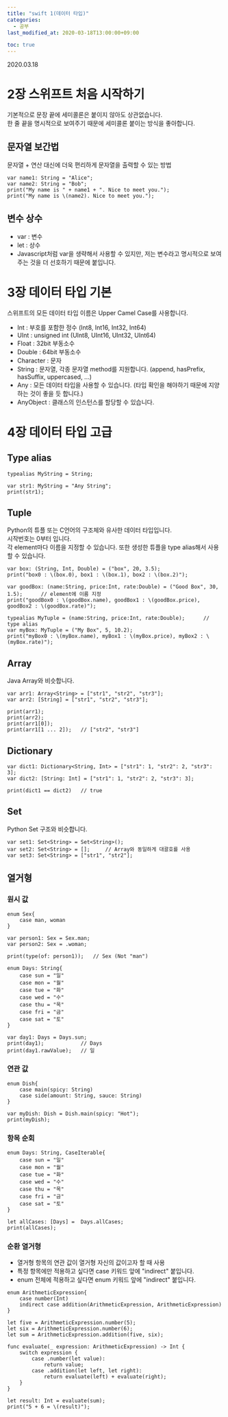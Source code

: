 ```yaml
---
title: "swift 1(데이터 타입)"
categories: 
  - 공부
last_modified_at: 2020-03-18T13:00:00+09:00

toc: true 
---
```

2020.03.18

# 2장 스위프트 처음 시작하기
기본적으로 문장 끝에 세미콜론은 붙이지 않아도 상관없습니다.
<br>
한 줄 끝을 명시적으로 보여주기 때문에 세미콜론 붙이는 방식을 좋아합니다.

## 문자열 보간법
문자열 + 연산 대신에 더욱 편리하게 문자열을 출력할 수 있는 방법

```
var name1: String = "Alice";
var name2: String = "Bob";
print("My name is " + name1 + ". Nice to meet you.");
print("My name is \(name2). Nice to meet you.");
```

## 변수 상수
* var : 변수
* let : 상수
* Javascript처럼 var을 생략해서 사용할 수 있지만, 저는 변수라고 명시적으로 보여주는 것을 더 선호하기 때문에 붙입니다.

# 3장 데이터 타입 기본
스위프트의 모든 데이터 타입 이름은 Upper Camel Case를 사용합니다.

* Int : 부호를 포함한 정수 (Int8, Int16, Int32, Int64)
* UInt : unsigned int (UInt8, UInt16, UInt32, UInt64)
* Float : 32bit 부동소수
* Double : 64bit 부동소수
* Character : 문자
* String : 문자열, 각종 문자열 method를 지원합니다. (append, hasPrefix, hasSuffix, uppercased, ...)
* Any : 모든 데이터 타입을 사용할 수 있습니다. (타입 확인을 해야하기 때문에 지양하는 것이 좋을 듯 합니다.)
* AnyObject : 클래스의 인스턴스를 할당할 수 있습니다.

# 4장 데이터 타입 고급

## Type alias

```
typealias MyString = String;

var str1: MyString = "Any String";
print(str1);
```

## Tuple
Python의 튜플 또는 C언어의 구조체와 유사한 데이터 타입입니다.
<br>
시작번호는 0부터 입니다.
<br>
각 element마다 이름을 지정할 수 있습니다. 또한 생성한 튜플을 type alias해서 사용할 수 있습니다.

```
var box: (String, Int, Double) = ("box", 20, 3.5);
print("box0 : \(box.0), box1 : \(box.1), box2 : \(box.2)");

var goodBox: (name:String, price:Int, rate:Double) = ("Good Box", 30, 1.5);      // element에 이름 지정
print("goodBox0 : \(goodBox.name), goodBox1 : \(goodBox.price), goodBox2 : \(goodBox.rate)");

typealias MyTuple = (name:String, price:Int, rate:Double);      // type alias
var myBox: MyTuple = ("My Box", 5, 10.2);
print("myBox0 : \(myBox.name), myBox1 : \(myBox.price), myBox2 : \(myBox.rate)");
```

## Array
Java Array와 비슷합니다.

```
var arr1: Array<String> = ["str1", "str2", "str3"];
var arr2: [String] = ["str1", "str2", "str3"];

print(arr1);
print(arr2);
print(arr1[0]);
print(arr1[1 ... 2]);   // ["str2", "str3"]
```

## Dictionary

```
var dict1: Dictionary<String, Int> = ["str1": 1, "str2": 2, "str3": 3];
var dict2: [String: Int] = ["str1": 1, "str2": 2, "str3": 3];

print(dict1 == dict2)   // true
```

## Set
Python Set 구조와 비슷합니다.

```
var set1: Set<String> = Set<String>();
var set2: Set<String> = [];     // Array와 동일하게 대괄호를 사용
var set3: Set<String> = ["str1", "str2"];
```

## 열거형

### 원시 값

```
enum Sex{
    case man, woman
}

var person1: Sex = Sex.man;
var person2: Sex = .woman;

print(type(of: person1));   // Sex (Not "man")

enum Days: String{
    case sun = "일"
    case mon = "월"
    case tue = "화"
    case wed = "수"
    case thu = "목"
    case fri = "금"
    case sat = "토"
}

var day1: Days = Days.sun;
print(day1);            // Days
print(day1.rawValue);   // 일
```

### 연관 값

```
enum Dish{
    case main(spicy: String)
    case side(amount: String, sauce: String)
}

var myDish: Dish = Dish.main(spicy: "Hot");
print(myDish);
```

### 항목 순회

```
enum Days: String, CaseIterable{
    case sun = "일"
    case mon = "월"
    case tue = "화"
    case wed = "수"
    case thu = "목"
    case fri = "금"
    case sat = "토"
}

let allCases: [Days] =  Days.allCases;
print(allCases);
```

### 순환 열거형
* 열거형 항목의 연관 값이 열거형 자신의 값이고자 할 때 사용
* 특정 항목에만 적용하고 싶다면 case 키워드 앞에 "indirect" 붙입니다.
* enum 전체에 적용하고 싶다면 enum 키워드 앞에 "indirect" 붙입니다.

```
enum ArithmeticExpression{
    case number(Int)
    indirect case addition(ArithmeticExpression, ArithmeticExpression)
}

let five = ArithmeticExpression.number(5);
let six = ArithmeticExpression.number(6);
let sum = ArithmeticExpression.addition(five, six);

func evaluate(_ expression: ArithmeticExpression) -> Int {
    switch expression {
        case .number(let value):
            return value;
        case .addition(let left, let right):
            return evaluate(left) + evaluate(right);
    }
}

let result: Int = evaluate(sum);
print("5 + 6 = \(result)");
```

